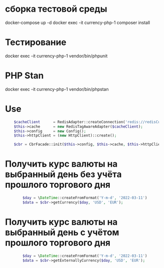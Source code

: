# сборка тестовой среды

docker-compose up -d docker exec -it currency-php-1 composer install

# Тестирование

docker exec -it currency-php-1 vendor/bin/phpunit

# PHP Stan

docker exec -it currency-php-1 vendor/bin/phpstan

# Use

```php
    $cacheClient      = RedisAdapter::createConnection('redis://redisCurrency:6379');
    $this->cache      = new RedisTagAwareAdapter($cacheClient);
    $this->config     = new Config();
    $this->httpClient = (new HttpClient)::create();

    $cbr = CbrFacade::init($this->config, $this->cache, $this->httpClient);
```

# Получить курс валюты на выбранный день без учёта прошлого торгового дня

```php
        $day = \DateTime::createFromFormat('Y-m-d', '2022-03-11')
        $data = $cbr->getCurrency($day, 'USD', 'EUR');

```

# Получить курс валюты на выбранный день с учётом прошлого торгового дня

```php
        $day = \DateTime::createFromFormat('Y-m-d', '2022-03-11')
        $data = $cbr->getExternallyCurrency($day, 'USD', 'EUR');
```
